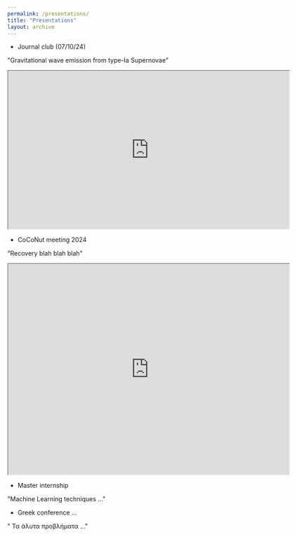 ```yaml
---
permalink: /presentations/
title: "Presentations"
layout: archive
---
```



- Journal club (07/10/24)

"Gravitational wave emission from type-Ia Supernovae"
<iframe src="https://drive.google.com/file/d/1laeS0cWo7iFSiSTQ17JM39MSc3TPOLlW/preview" width="640" height="360" allow="autoplay"></iframe>

- CoCoNut meeting 2024

"Recovery blah blah blah"
  <iframe src="https://drive.google.com/file/d/1ko9n2oONap-r-9cY2bvBVt7EoclpKAha/preview" width="640" height="480" allow="autoplay"></iframe>
  
- Master internship

"Machine Learning techniques ..."
- Greek conference ...

" Τα άλυτα προβλήματα ..."

